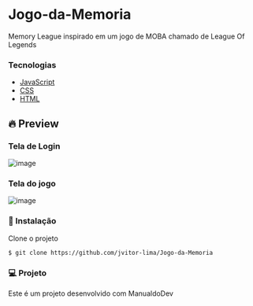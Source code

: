 # Jogo-da-Memoria
Memory League inspirado em um jogo de MOBA chamado de League Of Legends
### Tecnologias 
  - [JavaScript](https://devdocs.io/javascript/)
  - [CSS](https://devdocs.io/css/)
  - [HTML](https://devdocs.io/html/)

## 🔥 Preview
### Tela de Login

![image](https://user-images.githubusercontent.com/112414200/197023713-9433d7ef-2927-4891-b334-421eee567956.png)

### Tela do jogo
![image](https://user-images.githubusercontent.com/112414200/197023612-ab2bdff5-2293-4a7e-a9c5-b3f085964bab.png)



### 🚀 Instalação

Clone o projeto
```sh
$ git clone https://github.com/jvitor-lima/Jogo-da-Memoria
```

### 💻 Projeto
Este é um projeto desenvolvido com ManualdoDev


